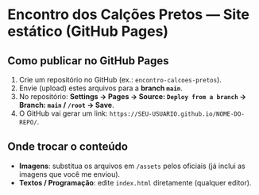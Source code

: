 
# Encontro dos Calções Pretos — Site estático (GitHub Pages)

## Como publicar no GitHub Pages
1. Crie um repositório no GitHub (ex.: `encontro-calcoes-pretos`).
2. Envie (upload) estes arquivos para a **branch `main`**.
3. No repositório: **Settings → Pages → Source: `Deploy from a branch` → Branch: `main` / `/root` → Save**.
4. O GitHub vai gerar um link: `https://SEU-USUARIO.github.io/NOME-DO-REPO/`.

## Onde trocar o conteúdo
- **Imagens**: substitua os arquivos em `/assets` pelos oficiais (já inclui as imagens que você me enviou).
- **Textos / Programação**: edite `index.html` diretamente (qualquer editor).
